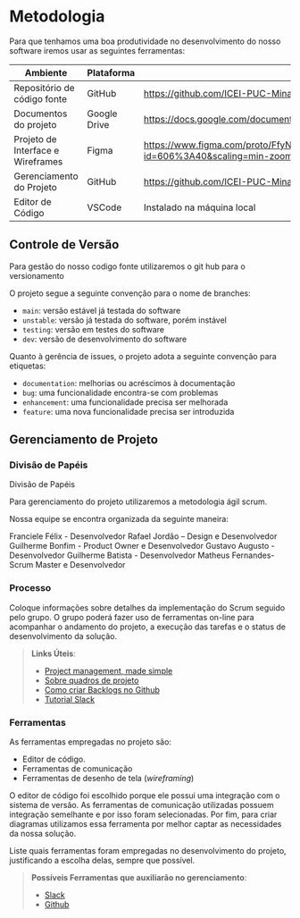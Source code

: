 
# Metodologia

Para que tenhamos uma boa produtividade no desenvolvimento do nosso software iremos usar as seguintes ferramentas:

|Ambiente   | Plataforma  | Link de Acesso |
|------|-----------------------------------------|----|
|Repositório de código fonte| GitHub | https://github.com/ICEI-PUC-Minas-PMV-ADS/pmv-ads-2022-2-e2-proj-int-t5-spacenet |
|Documentos do  projeto| Google Drive | https://docs.google.com/document/d/1trqqcJK7Sk59iuT2p9hXmD809qqWNq5d4Fbs3CRoR94/edit |
|Projeto de Interface e Wireframes | Figma | https://www.figma.com/proto/FfyN8wjoLRWjl3gzZd7MJQ/Spacenet?node-id=606%3A40&scaling=min-zoom&page-id=0%3A1&starting-point-node-id=606%3A40 |
|Gerenciamento do Projeto | GitHub | https://github.com/ICEI-PUC-Minas-PMV-ADS/Projetos/Backlog-do-Produto-SpaceNet|
|Editor de Código | VSCode | Instalado na máquina local | 

## Controle de Versão

Para gestão do nosso codigo fonte utilizaremos o git hub para o versionamento



O projeto segue a seguinte convenção para o nome de branches:

- `main`: versão estável já testada do software
- `unstable`: versão já testada do software, porém instável
- `testing`: versão em testes do software
- `dev`: versão de desenvolvimento do software

Quanto à gerência de issues, o projeto adota a seguinte convenção para
etiquetas:

- `documentation`: melhorias ou acréscimos à documentação
- `bug`: uma funcionalidade encontra-se com problemas
- `enhancement`: uma funcionalidade precisa ser melhorada
- `feature`: uma nova funcionalidade precisa ser introduzida


## Gerenciamento de Projeto

### Divisão de Papéis

Divisão de Papéis

Para gerenciamento do projeto utilizaremos a metodologia ágil scrum.

Nossa equipe se encontra organizada da seguinte maneira:

Franciele Félix - Desenvolvedor Rafael Jordão – Design e Desenvolvedor Guilherme Bonfim - Product Owner e Desenvolvedor Gustavo Augusto - Desenvolvedor Guilherme Batista - Desenvolvedor Matheus Fernandes- Scrum Master e Desenvolvedor

### Processo

Coloque  informações sobre detalhes da implementação do Scrum seguido pelo grupo. O grupo poderá fazer uso de ferramentas on-line para acompanhar o andamento do projeto, a execução das tarefas e o status de desenvolvimento da solução.
 
> **Links Úteis**:
> - [Project management, made simple](https://github.com/features/project-management/)
> - [Sobre quadros de projeto](https://docs.github.com/pt/github/managing-your-work-on-github/about-project-boards)
> - [Como criar Backlogs no Github](https://www.youtube.com/watch?v=RXEy6CFu9Hk)
> - [Tutorial Slack](https://slack.com/intl/en-br/)

### Ferramentas

As ferramentas empregadas no projeto são:

- Editor de código.
- Ferramentas de comunicação
- Ferramentas de desenho de tela (_wireframing_)

O editor de código foi escolhido porque ele possui uma integração com o
sistema de versão. As ferramentas de comunicação utilizadas possuem
integração semelhante e por isso foram selecionadas. Por fim, para criar
diagramas utilizamos essa ferramenta por melhor captar as
necessidades da nossa solução.

Liste quais ferramentas foram empregadas no desenvolvimento do projeto, justificando a escolha delas, sempre que possível.
 
> **Possíveis Ferramentas que auxiliarão no gerenciamento**: 
> - [Slack](https://slack.com/)
> - [Github](https://github.com/)
